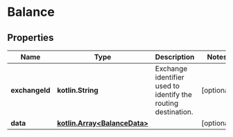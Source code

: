 
# Balance

## Properties
Name | Type | Description | Notes
------------ | ------------- | ------------- | -------------
**exchangeId** | **kotlin.String** | Exchange identifier used to identify the routing destination. |  [optional]
**data** | [**kotlin.Array&lt;BalanceData&gt;**](BalanceData.md) |  |  [optional]



